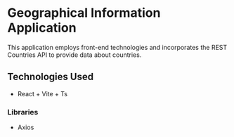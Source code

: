 # Geographical Information Application
This application employs front-end technologies and incorporates the REST Countries API to provide data about countries.

## Technologies Used
- React + Vite + Ts

### Libraries
- Axios
